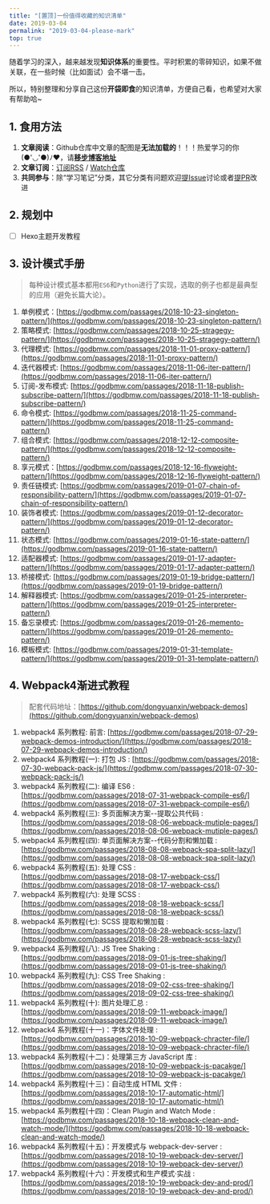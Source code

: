 ```yaml
---
title: "[置顶]一份值得收藏的知识清单"
date: 2019-03-04
permalink: "2019-03-04-please-mark"
top: true
---
```


随着学习的深入，越来越发现**知识体系**的重要性。平时积累的零碎知识，如果不做关联，在一些时候（比如面试）会不堪一击。

所以，特别整理和分享自己这份**开袋即食**的知识清单，方便自己看，也希望对大家有帮助哈~

<!-- more -->

## 1. 食用方法

1. **文章阅读**：Github仓库中文章的配图是**无法加载的**！！！热爱学习的你(●'◡'●)ﾉ♥，请[**移步博客地址**](https://godbmw.com/categories/)
2. **文章订阅**：[订阅RSS](https://godbmw.com/atom.xml) / [Watch仓库](https://github.com/dongyuanxin/blog)
3. **共同参与**：除“学习笔记”分类，其它分类有问题欢迎[提Issue](https://github.com/dongyuanxin/blog/issues)讨论或者[提PR](https://github.com/dongyuanxin/blog/pulls)改进

## 2. 规划中

- [ ] Hexo主题开发教程

## 3. 设计模式手册

> 每种设计模式基本都用`ES6`和`Python`进行了实现，选取的例子也都是最典型的应用（避免长篇大论）。

1. 单例模式：[https://godbmw.com/passages/2018-10-23-singleton-pattern/](https://godbmw.com/passages/2018-10-23-singleton-pattern/)
2. 策略模式: [https://godbmw.com/passages/2018-10-25-stragegy-pattern/](https://godbmw.com/passages/2018-10-25-stragegy-pattern/)
3. 代理模式: [https://godbmw.com/passages/2018-11-01-proxy-pattern/](https://godbmw.com/passages/2018-11-01-proxy-pattern/)
4. 迭代器模式: [https://godbmw.com/passages/2018-11-06-iter-pattern/](https://godbmw.com/passages/2018-11-06-iter-pattern/)
5. 订阅-发布模式: [https://godbmw.com/passages/2018-11-18-publish-subscribe-pattern/](https://godbmw.com/passages/2018-11-18-publish-subscribe-pattern/)
6. 命令模式: [https://godbmw.com/passages/2018-11-25-command-pattern/](https://godbmw.com/passages/2018-11-25-command-pattern/)
7. 组合模式: [https://godbmw.com/passages/2018-12-12-composite-pattern/](https://godbmw.com/passages/2018-12-12-composite-pattern/)
8. 享元模式：[https://godbmw.com/passages/2018-12-16-flyweight-pattern/](https://godbmw.com/passages/2018-12-16-flyweight-pattern/)
9. 责任链模式: [https://godbmw.com/passages/2019-01-07-chain-of-responsibility-pattern/](https://godbmw.com/passages/2019-01-07-chain-of-responsibility-pattern/)
10. 装饰者模式: [https://godbmw.com/passages/2019-01-12-decorator-pattern/](https://godbmw.com/passages/2019-01-12-decorator-pattern/)
11. 状态模式: [https://godbmw.com/passages/2019-01-16-state-pattern/](https://godbmw.com/passages/2019-01-16-state-pattern/)
12. 适配器模式: [https://godbmw.com/passages/2019-01-17-adapter-pattern/](https://godbmw.com/passages/2019-01-17-adapter-pattern/)
13. 桥接模式: [https://godbmw.com/passages/2019-01-19-bridge-pattern/](https://godbmw.com/passages/2019-01-19-bridge-pattern/)
14. 解释器模式: [https://godbmw.com/passages/2019-01-25-interpreter-pattern/](https://godbmw.com/passages/2019-01-25-interpreter-pattern/)
15. 备忘录模式: [https://godbmw.com/passages/2019-01-26-memento-pattern/](https://godbmw.com/passages/2019-01-26-memento-pattern/)
16. 模板模式: [https://godbmw.com/passages/2019-01-31-template-pattern/](https://godbmw.com/passages/2019-01-31-template-pattern/)

## 4. Webpack4渐进式教程

> 配套代码地址：[https://github.com/dongyuanxin/webpack-demos](https://github.com/dongyuanxin/webpack-demos)

1. webpack4 系列教程: 前言: [https://godbmw.com/passages/2018-07-29-webpack-demos-introduction/](https://godbmw.com/passages/2018-07-29-webpack-demos-introduction/)
2. webpack4 系列教程(一): 打包 JS : [https://godbmw.com/passages/2018-07-30-webpack-pack-js/](https://godbmw.com/passages/2018-07-30-webpack-pack-js/)
3. webpack4 系列教程(二): 编译 ES6 : [https://godbmw.com/passages/2018-07-31-webpack-compile-es6/](https://godbmw.com/passages/2018-07-31-webpack-compile-es6/)
4. webpack4 系列教程(三): 多页面解决方案--提取公共代码 : [https://godbmw.com/passages/2018-08-06-webpack-mutiple-pages/](https://godbmw.com/passages/2018-08-06-webpack-mutiple-pages/)
5. webpack4 系列教程(四): 单页面解决方案--代码分割和懒加载 : [https://godbmw.com/passages/2018-08-08-webpack-spa-split-lazy/](https://godbmw.com/passages/2018-08-08-webpack-spa-split-lazy/)
6. webpack4 系列教程(五): 处理 CSS : [https://godbmw.com/passages/2018-08-17-webpack-css/](https://godbmw.com/passages/2018-08-17-webpack-css/)
7. webpack4 系列教程(六): 处理 SCSS : [https://godbmw.com/passages/2018-08-18-webpack-scss/](https://godbmw.com/passages/2018-08-18-webpack-scss/)
8. webpack4 系列教程(七): SCSS 提取和懒加载 : [https://godbmw.com/passages/2018-08-28-webpack-scss-lazy/](https://godbmw.com/passages/2018-08-28-webpack-scss-lazy/)
9. webpack4 系列教程(八): JS Tree Shaking : [https://godbmw.com/passages/2018-09-01-js-tree-shaking/](https://godbmw.com/passages/2018-09-01-js-tree-shaking/)
10. webpack4 系列教程(九): CSS Tree Shaking : [https://godbmw.com/passages/2018-09-02-css-tree-shaking/](https://godbmw.com/passages/2018-09-02-css-tree-shaking/)
11. webpack4 系列教程(十): 图片处理汇总 : [https://godbmw.com/passages/2018-09-11-webpack-image/](https://godbmw.com/passages/2018-09-11-webpack-image/)
12. webpack4 系列教程(十一)：字体文件处理 : [https://godbmw.com/passages/2018-10-09-webpack-chracter-file/](https://godbmw.com/passages/2018-10-09-webpack-chracter-file/)
13. webpack4 系列教程(十二)：处理第三方 JavaScript 库 : [https://godbmw.com/passages/2018-10-09-webpack-js-pacakge/](https://godbmw.com/passages/2018-10-09-webpack-js-pacakge/)
14. webpack4 系列教程(十三)：自动生成 HTML 文件 : [https://godbmw.com/passages/2018-10-17-automatic-html/](https://godbmw.com/passages/2018-10-17-automatic-html/)
15. webpack4 系列教程(十四)：Clean Plugin and Watch Mode : [https://godbmw.com/passages/2018-10-18-webpack-clean-and-watch-mode/](https://godbmw.com/passages/2018-10-18-webpack-clean-and-watch-mode/)
16. webpack4 系列教程(十五)：开发模式与 webpack-dev-server :[https://godbmw.com/passages/2018-10-19-webpack-dev-server/](https://godbmw.com/passages/2018-10-19-webpack-dev-server/)
17. webpack4 系列教程(十六)：开发模式和生产模式·实战 : [https://godbmw.com/passages/2018-10-19-webpack-dev-and-prod/](https://godbmw.com/passages/2018-10-19-webpack-dev-and-prod/)
